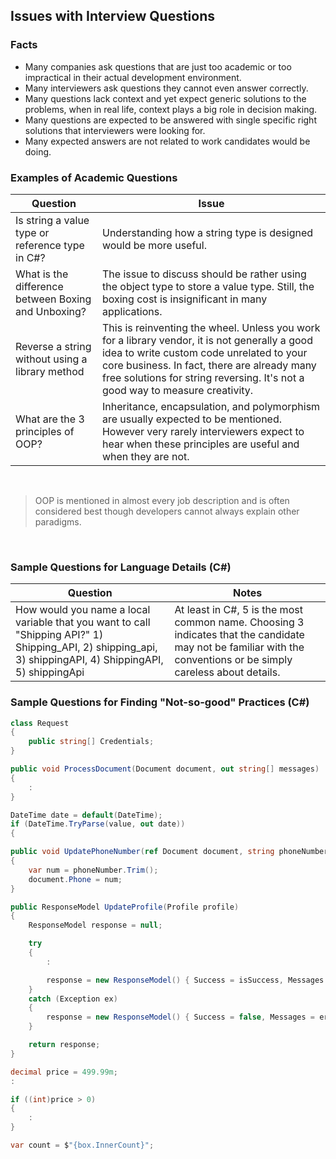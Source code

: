 ## Issues with Interview Questions

### Facts
* Many companies ask questions that are just too academic or too impractical in their actual development environment.
* Many interviewers ask questions they cannot even answer correctly.
* Many questions lack context and yet expect generic solutions to the problems, when in real life, context plays a big role in decision making.
* Many questions are expected to be answered with single specific right solutions that interviewers were looking for.
* Many expected answers are not related to work candidates would be doing.


### Examples of Academic Questions
|Question|Issue|
|-----|-----|
|Is string a value type or reference type in C#?|Understanding how a string type is designed would be more useful.|
|What is the difference between Boxing and Unboxing?|The issue to discuss should be rather using the object type to store a value type. Still, the boxing cost is insignificant in many applications.|
|Reverse a string without using a library method|This is reinventing the wheel. Unless you work for a library vendor, it is not generally a good idea to write custom code unrelated to your core business. In fact, there are already many free solutions for string reversing. It's not a good way to measure creativity.|
|What are the 3 principles of OOP?|Inheritance, encapsulation, and polymorphism are usually expected to be mentioned. However very rarely interviewers expect to hear when these principles are useful and when they are not.|

<br/>

> OOP is mentioned in almost every job description and is often considered best though developers cannot always explain other paradigms.

<br/>

### Sample Questions for Language Details (C#)
|Question|Notes|
|-----|-----|
|How would you name a local variable that you want to call "Shipping API?"  1) Shipping_API, 2) shipping_api, 3) shippingAPI, 4) ShippingAPI, 5) shippingApi|At least in C#, 5 is the most common name. Choosing 3 indicates that the candidate may not be familiar with the conventions or be simply careless about details.|


### Sample Questions for Finding "Not-so-good" Practices (C#)
``` csharp
class Request
{
    public string[] Credentials;
}
```
``` csharp
public void ProcessDocument(Document document, out string[] messages)
{
    :
}
```
``` csharp
DateTime date = default(DateTime);
if (DateTime.TryParse(value, out date))
{
```
``` csharp
public void UpdatePhoneNumber(ref Document document, string phoneNumber)
{
    var num = phoneNumber.Trim();
    document.Phone = num;
}
```
``` csharp
public ResponseModel UpdateProfile(Profile profile)
{
    ResponseModel response = null;

    try
    {
        :

        response = new ResponseModel() { Success = isSuccess, Messages = messages };
    }
    catch (Exception ex)
    {
        response = new ResponseModel() { Success = false, Messages = errorMessages };
    }

    return response;
}
```
``` csharp
decimal price = 499.99m;
:

if ((int)price > 0)
{
    :
}
```
``` csharp
var count = $"{box.InnerCount}";
```


